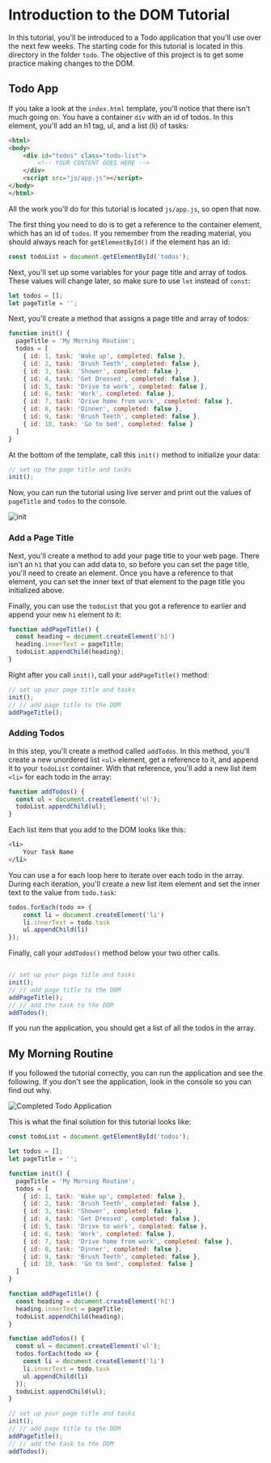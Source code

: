 # Introduction to the DOM Tutorial

In this tutorial, you'll be introduced to a Todo application that you'll use over the next few weeks. The starting code for this tutorial is located in this directory in the folder `todo`. The objective of this project is to get some practice making changes to the DOM. 

## Todo App

If you take a look at the `index.html` template, you'll notice that there isn't much going on. You have a container `div` with an id of todos. In this element, you'll add an h1 tag, ul, and a list (li) of tasks:

```html
<html>
<body>
    <div id="todos" class="todo-list">
        <!-- YOUR CONTENT GOES HERE -->
    </div>
    <script src="js/app.js"></script>
</body>
</html>
```

All the work you'll do for this tutorial is located `js/app.js`, so open that now. 

The first thing you need to do is to get a reference to the container element, which has an id of `todos`. If you remember from the reading material, you should always reach for `getElementById()` if the element has an id:

```js
const todoList = document.getElementById('todos');
```

Next, you'll set up some variables for your page title and array of todos. These values will change later, so make sure to use `let` instead of `const`:

```js
let todos = [];
let pageTitle = '';
```

Next, you'll create a method that assigns a page title and array of todos:

```js
function init() {
  pageTitle = 'My Morning Routine';
  todos = [
    { id: 1, task: 'Wake up', completed: false },
    { id: 2, task: 'Brush Teeth', completed: false },
    { id: 3, task: 'Shower', completed: false },
    { id: 4, task: 'Get Dressed', completed: false },
    { id: 5, task: 'Drive to work', completed: false },
    { id: 6, task: 'Work', completed: false },
    { id: 7, task: 'Drive home from work', completed: false },
    { id: 8, task: 'Dinner', completed: false },
    { id: 9, task: 'Brush Teeth', completed: false },
    { id: 10, task: 'Go to bed', completed: false }
  ]
}
```

At the bottom of the template, call this `init()` method to initialize your data:

```js
// set up the page title and tasks
init();
```

Now, you can run the tutorial using live server and print out the values of `pageTitle` and `todos` to the console.

![init](img/init-console.png)

### Add a Page Title

Next, you'll create a method to add your page title to your web page. There isn't an `h1` that you can add data to, so before you can set the page title, you'll need to create an element. Once you have a reference to that element, you can set the inner text of that element to the page title you initialized above. 

Finally, you can use the `todoList` that you got a reference to earlier and append your new `h1` element to it:

```js
function addPageTitle() {
  const heading = document.createElement('h1')
  heading.innerText = pageTitle;
  todoList.appendChild(heading);
}
```

Right after you call `init()`, call your `addPageTitle()` method:

```js
// set up your page title and tasks
init();
// // add page title to the DOM
addPageTitle();
```

### Adding Todos

In this step, you'll create a method called `addTodos`. In this method, you'll create a new unordered list `<ul>` element, get a reference to it, and append it to your `todoList` container. With that reference, you'll add a new list item `<li>` for each todo in the array:

```js
function addTodos() {
  const ul = document.createElement('ul');
  todoList.appendChild(ul);
}
```

Each list item that you add to the DOM looks like this: 

``` html
<li>
    Your Task Name
</li>
```

You can use a for each loop here to iterate over each todo in the array. During each iteration, you'll create a new list item element and set the inner text to the value from `todo.task`:

```js
todos.forEach(todo => {
    const li = document.createElement('li')
    li.innerText = todo.task
    ul.appendChild(li)
});
```

Finally, call your `addTodos()` method below your two other calls. 

```js

// set up your page title and tasks
init();
// // add page title to the DOM
addPageTitle();
// // add the task to the DOM
addTodos();
```

If you run the application, you should get a list of all the todos in the array.

## My Morning Routine

If you followed the tutorial correctly, you can run the application and see the following. If you don't see the application, look in the console so you can find out why.

![Completed Todo Application](img/todo-completed.png)

This is what the final solution for this tutorial looks like:

```js
const todoList = document.getElementById('todos');

let todos = [];
let pageTitle = '';

function init() {
  pageTitle = 'My Morning Routine';
  todos = [
    { id: 1, task: 'Wake up', completed: false },
    { id: 2, task: 'Brush Teeth', completed: false },
    { id: 3, task: 'Shower', completed: false },
    { id: 4, task: 'Get Dressed', completed: false },
    { id: 5, task: 'Drive to work', completed: false },
    { id: 6, task: 'Work', completed: false },
    { id: 7, task: 'Drive home from work', completed: false },
    { id: 8, task: 'Dinner', completed: false },
    { id: 9, task: 'Brush Teeth', completed: false },
    { id: 10, task: 'Go to bed', completed: false }
  ]
}

function addPageTitle() {
  const heading = document.createElement('h1')
  heading.innerText = pageTitle;
  todoList.appendChild(heading);
}

function addTodos() {
  const ul = document.createElement('ul');
  todos.forEach(todo => {
    const li = document.createElement('li')
    li.innerText = todo.task
    ul.appendChild(li)
  });
  todoList.appendChild(ul);
}

// set up your page title and tasks
init();
// // add page title to the DOM
addPageTitle();
// // add the task to the DOM
addTodos();

```

